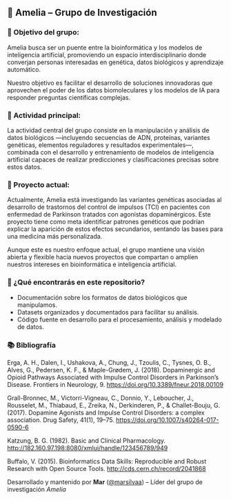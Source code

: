 ## 🧬 Amelia – Grupo de Investigación
### 🎯 Objetivo del grupo:
Amelia busca ser un puente entre la bioinformática y los modelos de inteligencia artificial, promoviendo un espacio interdisciplinario donde converjan personas interesadas en genética, datos biológicos y aprendizaje automático. 

Nuestro objetivo es facilitar el desarrollo de soluciones innovadoras que aprovechen el poder de los datos biomoleculares y los modelos de IA para responder preguntas científicas complejas.

### 🧪 Actividad principal:
La actividad central del grupo consiste en la manipulación y análisis de datos biológicos —incluyendo secuencias de ADN, proteínas, variantes genéticas, elementos reguladores y resultados experimentales—, combinada con el desarrollo y entrenamiento de modelos de inteligencia artificial capaces de realizar predicciones y clasificaciones precisas sobre estos datos.

### 🔎 Proyecto actual:
Actualmente, Amelia está investigando las variantes genéticas asociadas al desarrollo de trastornos del control de impulsos (TCI) en pacientes con enfermedad de Parkinson tratados con agonistas dopaminérgicos. Este proyecto tiene como meta identificar patrones genéticos que podrían explicar la aparición de estos efectos secundarios, sentando las bases para una medicina más personalizada. 

Aunque este es nuestro enfoque actual, el grupo mantiene una visión abierta y flexible hacia nuevos proyectos que compartan o amplíen nuestros intereses en bioinformática e inteligencia artificial.

### 📁 ¿Qué encontrarás en este repositorio?
- Documentación sobre los formatos de datos biológicos que manipulamos.
- Datasets organizados y documentados para facilitar su análisis.
- Código fuente en desarrollo para el procesamiento, análisis y modelado de datos.

### 📚 Bibliografía
Erga, A. H., Dalen, I., Ushakova, A., Chung, J., Tzoulis, C., Tysnes, O. B., Alves, G., Pedersen, K. F., & Maple-Grødem, J. (2018). Dopaminergic and Opioid Pathways Associated with Impulse Control Disorders in Parkinson’s Disease. Frontiers in Neurology, 9. https://doi.org/10.3389/fneur.2018.00109

Grall-Bronnec, M., Victorri-Vigneau, C., Donnio, Y., Leboucher, J., Rousselet, M., Thiabaud, E., Zreika, N., Derkinderen, P., & Challet-Bouju, G. (2017). Dopamine Agonists and Impulse Control Disorders: a complex association. Drug Safety, 41(1), 19–75. https://doi.org/10.1007/s40264-017-0590-6

Katzung, B. G. (1982). Basic and Clinical Pharmacology. http://182.160.97.198:8080/xmlui/handle/123456789/949

Buffalo, V. (2015). Bioinformatics Data Skills: Reproducible and Robust Research with Open Source Tools. http://cds.cern.ch/record/2041868

Desarrollado y mantenido por **Mar** ([@marsilvaa](https://github.com/marsilvaa)) – Líder del grupo de investigación *Amelia*
